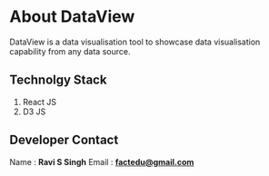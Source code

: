 # About DataView
DataView is a data visualisation tool to showcase data visualisation capability from any data source.
## Technolgy Stack
1. React JS
2. D3 JS

## Developer Contact
Name : **Ravi S Singh**
Email : **factedu@gmail.com**


